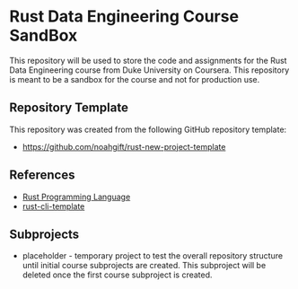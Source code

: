 # Rust Data Engineering Course SandBox
This repository will be used to store the code and assignments for the Rust Data Engineering course from Duke
University on Coursera.  This repository is meant to be a sandbox for the course and not for production use.

## Repository Template
This repository was created from the following GitHub repository template:
* https://github.com/noahgift/rust-new-project-template

## References
* [Rust Programming Language](https://www.rust-lang.org/)
* [rust-cli-template](https://github.com/kbknapp/rust-cli-template)

## Subprojects
* placeholder - temporary project to test the overall repository structure until initial course subprojects
are created.  This subproject will be deleted once the first course subproject is created.